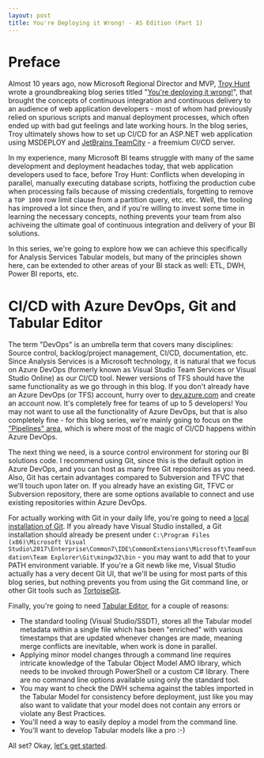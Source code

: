 ```yaml
---
layout: post
title: You're Deploying it Wrong! - AS Edition (Part 1)
---
```


# Preface

Almost 10 years ago, now Microsoft Regional Director and MVP, [Troy Hunt](https://www.troyhunt.com/about/) wrote a groundbreaking blog series titled "[You're deploying it wrong!](https://www.troyhunt.com/you-deploying-it-wrong-teamcity/)", that brought the concepts of continuous integration and continuous delivery to an audience of web application developers - most of whom had previously relied on spurious scripts and manual deployment processes, which often ended up with bad gut feelings and late working hours. In the blog series, Troy ultimately shows how to set up CI/CD for an ASP.NET web application using MSDEPLOY and [JetBrains TeamCity](https://www.jetbrains.com/teamcity) - a freemium CI/CD server.

In my experience, many Microsoft BI teams struggle with many of the same development and deployment headaches today, that web application developers used to face, before Troy Hunt: Conflicts when developing in parallel, manually executing database scripts, hotfixing the production cube when processing fails because of missing credentials, forgetting to remove a `TOP 1000` row limit clause from a partition query, etc. etc. Well, the tooling has improved a lot since then, and if you're willing to invest some time in learning the necessary concepts, nothing prevents your team from also achiveing the ultimate goal of continuous integration and delivery of your BI solutions.

In this series, we're going to explore how we can achieve this specifically for Analysis Services Tabular models, but many of the principles shown here, can be extended to other areas of your BI stack as well: ETL, DWH, Power BI reports, etc.

# CI/CD with Azure DevOps, Git and Tabular Editor

The term "DevOps" is an umbrella term that covers many disciplines: Source control, backlog/project management, CI/CD, documentation, etc. Since Analysis Services is a Microsoft technology, it is natural that we focus on Azure DevOps (formerly known as Visual Studio Team Services or Visual Studio Online) as our CI/CD tool. Newer versions of TFS should have the same functionality as we go through in this blog. If you don't already have an Azure DevOps (or TFS) account, hurry over to [dev.azure.com](http://dev.azure.com/) and create an account now. It's completely free for teams of up to 5 developers! You may not want to use all the functionality of Azure DevOps, but that is also completely fine - for this blog series, we're mainly going to focus on the ["Pipelines" area](https://azure.microsoft.com/en-us/services/devops/pipelines/), which is where most of the magic of CI/CD happens within Azure DevOps.

The next thing we need, is a source control environment for storing our BI solutions code. I recommend using Git, since this is the default option in Azure DevOps, and you can host as many free Git repositories as you need. Also, Git has certain advantages compared to Subversion and TFVC that we'll touch upon later on. If you already have an existing Git, TFVC or Subversion repository, there are some options available to connect and use existing repositories within Azure DevOps.

For actually working with Git in your daily life, you're going to need a [local installation of Git](https://git-scm.com/download/win). If you already have Visual Studio installed, a Git installation should already be present under `C:\Program Files (x86)\Microsoft Visual Studio\2017\Enterprise\Common7\IDE\CommonExtensions\Microsoft\TeamFoundation\Team Explorer\Git\mingw32\bin` - you may want to add that to your PATH environment variable. If you're a Git newb like me, Visual Studio actually has a very decent Git UI, that we'll be using for most parts of this blog series, but nothing prevents you from using the Git command line, or other Git tools such as [TortoiseGit](https://tortoisegit.org/download/).

Finally, you're going to need [Tabular Editor](https://github.com/otykier/TabularEditor/releases/latest), for a couple of reasons:

- The standard tooling (Visual Studio/SSDT), stores all the Tabular model metadata within a single file which has been "enriched" with various timestamps that are updated whenever changes are made, meaning merge conflicts are inevitable, when work is done in parallel.
- Applying minor model changes through a command line requires intricate knowledge of the Tabular Object Model AMO library, which needs to be invoked through PowerShell or a custom C# library. There are no command line options available using only the standard tool.
- You may want to check the DWH schema against the tables imported in the Tabular Model for consistency before deployment, just like you may also want to validate that your model does not contain any errors or violate any Best Practices.
- You'll need a way to easily deploy a model from the command line.
- You'll want to develop Tabular models like a pro :-)

All set? Okay, [let's get started](https://tabulareditor.github.io/2019/02/20/DevOps2.html).

